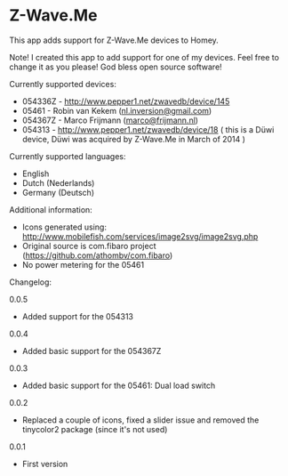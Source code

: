 # Z-Wave.Me

This app adds support for Z-Wave.Me devices to Homey.

Note! I created this app to add support for one of my devices. Feel free to change it as you please! God bless open source software!

Currently supported devices:
* 054336Z - http://www.pepper1.net/zwavedb/device/145
* 05461 - Robin van Kekem (nl.inversion@gmail.com)
* 054367Z - Marco Frijmann (marco@frijmann.nl)
* 054313 - http://www.pepper1.net/zwavedb/device/18 ( this is a Düwi device, Düwi was acquired by Z-Wave.Me in March of 2014 )

Currently supported languages:
* English
* Dutch (Nederlands)
* Germany (Deutsch)

Additional information:
* Icons generated using: http://www.mobilefish.com/services/image2svg/image2svg.php
* Original source is com.fibaro project (https://github.com/athombv/com.fibaro)
* No power metering for the 05461

Changelog:

0.0.5
* Added support for the 054313

0.0.4
* Added basic support for the 054367Z

0.0.3
* Added basic support for the 05461: Dual load switch

0.0.2
* Replaced a couple of icons, fixed a slider issue and removed the tinycolor2 package (since it's not used)

0.0.1
* First version
